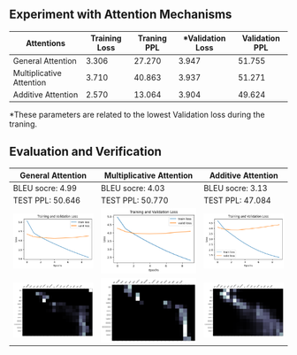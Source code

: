 ## Experiment with Attention Mechanisms

| Attentions | Training Loss | Traning PPL | *Validation Loss | Validation PPL |
|----------|----------|----------|----------|----------|
|General Attention    | 3.306     | 27.270     | 3.947     | 51.755     |
| Multiplicative Attention   | 3.710     | 40.863     | 3.937     | 51.271     |
| Additive Attention  | 2.570     | 13.064     | 3.904     | 49.624     |

*These parameters are related to the lowest Validation loss during the traning.
## Evaluation and Verification
| General Attention | Multiplicative Attention | Additive Attention |
|------------------------|------------------------|------------------------|
|BLEU socre: 4.99 |BLEU socre: 4.03 |BLEU socre: 3.13|
|TEST PPL: 50.646 |TEST PPL: 50.770 |TEST PPL: 47.084|
| ![Image 1](genaralAttention1.png) | ![Image 2](multiplicativeAttention1.png) | ![Image 3](AdditiveAttention1.png) |
| ![Image 4](genaralAttention2.png) | ![Image 5](multiplicativeAttention2.png) | ![Image 6](AdditiveAttention2.png) |
